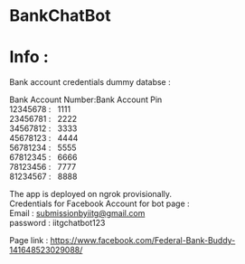 # BankChatBot

# Info :
 Bank account credentials dummy databse :
 
 Bank Account Number:Bank Account Pin <br>
 12345678      :   &nbsp;          1111<br>
 23456781      :   &nbsp;          2222<br>
 34567812      :   &nbsp;          3333<br>
 45678123      :   &nbsp;          4444<br>
 56781234      :   &nbsp;          5555<br>
 67812345      :   &nbsp;          6666<br>
 78123456      :   &nbsp;          7777<br>
 81234567      :   &nbsp;          8888<br>
 
 
 The app is deployed on ngrok provisionally.<br>
 Credentials for Facebook Account for bot page :<br>
 Email : submissionbyiitg@gmail.com<br>
 password : iitgchatbot123
 
 Page link : https://www.facebook.com/Federal-Bank-Buddy-141648523029088/
 
 
